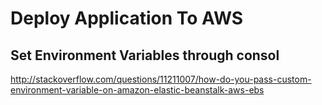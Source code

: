 # Deploy Application To AWS

## Set Environment Variables through consol
http://stackoverflow.com/questions/11211007/how-do-you-pass-custom-environment-variable-on-amazon-elastic-beanstalk-aws-ebs
